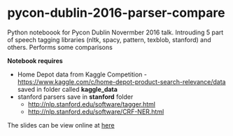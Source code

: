 
# pycon-dublin-2016-parser-compare

Python noteboook for Pycon Dublin Novermber 2016 talk. Introuding 5 part of speech tagging libraries 
(nltk, spacy, pattern, texblob, stanford) and others. Performs some comparisons

<b>Notebook requires</b>

- Home Depot data from Kaggle Competition - 
https://www.kaggle.com/c/home-depot-product-search-relevance/data saved in folder called <b>kaggle_data</b>
- stanford parsers save in <b>stanford</b> folder
  - http://nlp.stanford.edu/software/tagger.html 
  - http://nlp.stanford.edu/software/CRF-NER.html


The slides can be view online at  <a href="http://ibriancarter.github.io/dublin_pycon_2016/index.html#/" target="_blank">here</a> 
